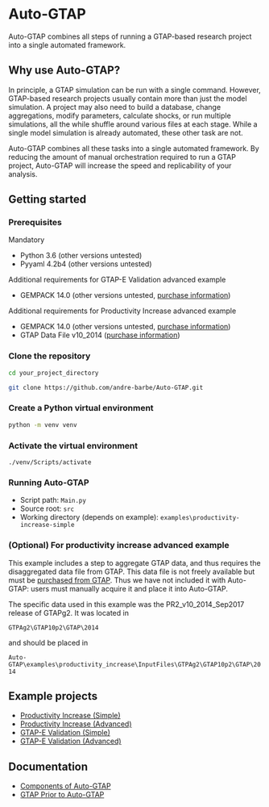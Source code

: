 # Auto-GTAP

Auto-GTAP combines all steps of running a GTAP-based research project into a single automated framework.

## Why use Auto-GTAP?

In principle, a GTAP simulation can be run with a single command. However, GTAP-based research projects usually contain more than just the model simulation. A project may also need to build a database, change aggregations, modify parameters, calculate shocks, or run multiple simulations, all the while shuffle around various files at each stage. While a single model simulation is already automated, these other task are not.

Auto-GTAP combines all these tasks into a single automated framework. By reducing the amount of manual orchestration required to run a GTAP project, Auto-GTAP will increase the speed and replicability of your analysis.

## Getting started

### Prerequisites

Mandatory
- Python 3.6 (other versions untested)
- Pyyaml 4.2b4 (other versions untested)

Additional requirements for GTAP-E Validation advanced example
- GEMPACK 14.0 (other versions untested, [purchase information](https://www.copsmodels.com/gempack.htm))

Additional requirements for Productivity Increase advanced example
- GEMPACK 14.0 (other versions untested, [purchase information](https://www.copsmodels.com/gempack.htm))
- GTAP Data File v10_2014 ([purchase information](https://www.gtap.agecon.purdue.edu/databases/default.asp))
 
### Clone the repository 
 
 ```bash
cd your_project_directory

git clone https://github.com/andre-barbe/Auto-GTAP.git
```

### Create a Python virtual environment
 
```bash
python -m venv venv 
```

### Activate the virtual environment

```
./venv/Scripts/activate
```

### Running Auto-GTAP
- Script path: ```Main.py```
- Source root: ```src```
- Working directory (depends on example): ```examples\productivity-increase-simple```

### (Optional) For productivity increase advanced example

This example includes a step to aggregate GTAP data, and thus requires the disaggregated data file from GTAP. This data file is not freely available but must be [purchased from GTAP]((https://www.gtap.agecon.purdue.edu/databases/default.asp)). Thus we have not included it with Auto-GTAP: users must manually acquire it and place it into Auto-GTAP.

The specific data used in this example was the PR2_v10_2014_Sep2017 release of GTAPg2. It was located in 

````GTPAg2\GTAP10p2\GTAP\2014````

and should be placed in

````Auto-GTAP\examples\productivity_increase\InputFiles\GTPAg2\GTAP10p2\GTAP\2014````

## Example projects

- [Productivity Increase (Simple)](examples/productivity-increase-simple)
- [Productivity Increase (Advanced)](examples/productivity-increase-advanced)
- [GTAP-E Validation (Simple)](examples/gtap-e-validation-simple)
- [GTAP-E Validation (Advanced)](examples/gtap-e-validation-advanced)

## Documentation

- [Components of Auto-GTAP](docs/components-of-auto-gtap.md)
- [GTAP Prior to Auto-GTAP](docs/gtap-prior-to-auto-gtap.md)